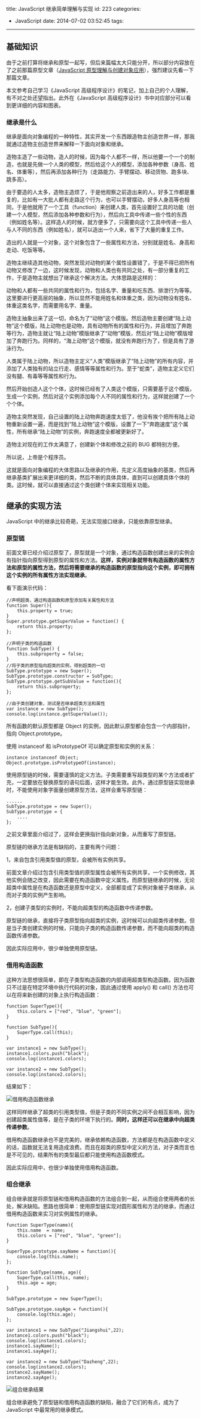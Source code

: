 title: JavaScript 继承简单理解与实现
id: 223
categories:
  - JavaScript
date: 2014-07-02 03:52:45
tags:
---

## 基础知识

由于之前打算将继承和原型一起写，但后来篇幅太大只能分开，所以部分内容放在了之前那篇原型文章（[JavaScript 原型理解与创建对象应用](http://yujiangshui.com/javascript-prototype-and-create-object/)），强烈建议先看一下那篇文章。

本文参考自己学习《JavaScript 高级程序设计》的笔记，加上自己的个人理解，有不对之处还望指出。此外在《JavaScript 高级程序设计》书中对应部分可以看到更详细的内容和图表。

<!-- more -->

### 继承是什么

继承是面向对象编程的一种特性，其实开发一个东西跟造物主创造世界一样，那我就通过造物主创造世界来解释一下面向对象和继承。

造物主造了一些动物，造人的时候，因为每个人都不一样，所以他要一个一个的制造，也就是先做一个人类的模型，然后给这个人的模型，添加各种参数（身高、姓名、体重等），然后再添加各种行为（走路能力、手臂摆动、移动货物、跑多块、跳多高）。

由于要造的人太多，造物主造烦了，于是他观察之前造出来的人，好多工作都是重复的，比如有一大批人都有走路这个行为，也可以手臂摆动，好多人身高等也相同，于是他就用了一个工具（function）来创建人类，首先设置好工具的功能（创建一个人模型，然后添加各种参数和行为），然后向工具中传递一些个性的东西（例如姓名等）。这样造人的时候，就方便多了，只需要向这个工具中传递一些人与人不同的东西（例如姓名），就可以造出一个人来，省下了大量的重复工作。

造出的人就是一个对象，这个对象包含了一些属性和方法，分别就是姓名、身高和走动、吃饭等等。

造物主继续造其他动物，突然发现对动物的某个属性设置错了，于是不得已把所有动物又修改了一边，这时候发现，动物和人类也有共同之处，有一部分重复的工作，于是造物主就想出了继承这个解决方法。大体思路是这样的：

动物和人都有一些共同的属性和行为，包括名字、重量和吃东西、排泄行为等等。这里要进行更高层的抽象，所以显然不能用姓名和体重之类，因为动物没有姓名、体重这类名字，而需要用名字、重量。

造物主抽象出来了这一切，命名为了“动物”这个模版。然后造物主要创建“陆上动物”这个模版，陆上动物也是动物，具有动物所有的属性和行为，并且增加了奔跑等行为，造物主就让“陆上动物”模版继承了“动物”模版，然后对“陆上动物”模版增加了奔跑行为。同样的，“海上动物”这个模版，就没有奔跑行为了，但是具有了游泳行为。

人类属于陆上动物，所以造物主定义“人类”模版继承了“陆上动物”的所有内容，并添加了人类独有的站立行走、感情等等属性和行为。至于“蛇类”，造物主定义它们没有腿、有毒等等属性和行为。

然后开始创造人这个个体，这时候已经有了人类这个模版，只需要基于这个模版，生成一个实例，然后对这个实例添加每个人不同的属性和行为，这样就创建了一个个个体。

造物主突然发现，自己设置的陆上动物奔跑速度太低了，他没有挨个把所有陆上动物重新设置一遍，而是找到“陆上动物”这个模版，设置了一下“奔跑速度”这个属性，所有继承“陆上动物”的实例，奔跑速度全都被更新好了。

造物主对现在的工作太满意了，创建新个体和修改之前的 BUG 都特别方便。

所以说，上帝是个程序员。

这就是面向对象编程的大体思路以及继承的作用，先定义高度抽象的基类，然后再继承基类扩展出来更详细的类，然后不断的具体具体，直到可以创建具体个体的类。这时候，就可以直接通过这个类创建个体来实现相关功能。

## 继承的实现方法

JavaScript 中的继承比较奇葩，无法实现接口继承，只能依靠原型继承。

### 原型链

前面文章已经介绍过原型了，原型就是一个对象，通过构造函数创建出来的实例会有指针指向原型得到原型的属性和方法。**这样，实例对象就带有构造函数的属性方法和原型的属性方法，然后将需要继承的构造函数的原型指向这个实例，即可拥有这个实例的所有属性方法实现继承**。

看下面演示代码：

    //声明超类，通过构造函数和原型添加有关属性和方法
    function Super(){
        this.property = true;
    }
    Super.prototype.getSuperValue = function() {
        return this.property;
    };

    //声明子类的构造函数
    function SubType() {
        this.subproperty = false;
    }
    //将子类的原型指向超类的实例，得到超类的一切
    SubType.prototype = new Super();
    SubType.prototype.constructor = SubType;
    SubType.prototype.getSubValue = function(){
        return this.subproperty;
    };

    //由子类创建对象，测试是否继承超类方法和属性
    var instance = new SubType();
    console.log(instance.getSuperValue());
    

所有函数的默认原型都是 Object 的实例，因此默认原型都会包含一个内部指针，指向 Object.prototype。

使用 instanceof 和 isPrototypeOf 可以确定原型和实例的关系：

    instance instanceof Object;
    Object.prototype.isPrototypeOf(instance);
    

使用原型链的时候，需要谨慎的定义方法。子类需要重写超类型的某个方法或者扩充，一定要放在替换原型的语句后面，这样才能生效。此外，通过原型链实现继承时，不能使用对象字面量创建原型方法，这样会重写原型链：

    ......
    SubType.prototype = new Super();
    SubType.prototype = {
        ....
    };
    

之前文章里面介绍过了，这样会更换指针指向新对象，从而重写了原型链。

原型链的继承方法是有缺陷的，主要有两个问题：

1，来自包含引用类型值的原型，会被所有实例共享。

前面文章介绍过包含引用类型值的原型属性会被所有实例共享，一个实例修改，其他实例会随之改变，因此需要在构造函数中定义属性。而原型链继承的时候，无论超类中属性是在构造函数还是原型中定义，全部都变成了实例对象被子类继承，从而对子类的实例产生影响。

2，创建子类型的实例时，不能向超类型的构造函数中传递参数。

原型链的继承，直接将子类原型指向超类的实例，这时候可以向超类传递参数。但是当子类创建实例的时候，只能向子类的构造函数传递参数，而不能向超类的构造函数传递参数。

因此实际应用中，很少单独使用原型链。

### 借用构造函数

这种方法思想很简单，即在子类型构造函数的内部调用超类型构造函数。因为函数只不过是在特定环境中执行代码的对象，因此通过使用 apply() 和 call() 方法也可以在将来新创建的对象上执行构造函数：

    function SuperType(){
        this.colors = ["red", "blue", "green"];
    }

    function SubType(){
        SuperType.call(this);
    }

    var instance1 = new SubType();
    instance1.colors.push("black");
    console.log(instance1.colors);

    var instance2 = new SubType();
    console.log(instance2.colors);
    

结果如下：

![借用构造函数继承](http://jiangshui.b0.upaiyun.com/blog/2014/06/exten0.png)

这样同样继承了超类的引用类型值，但是子类的不同实例之间不会相互影响，因为创建超类属性值等，是在子类的环境下执行的。**同时，这样还可以在继承中向超类传递参数**。

借用构造函数继承也不是完美的，继承依赖构造函数，方法都是在构造函数中定义的话，函数就无法复用造成浪费。而且在超类的原型中定义的方法，对子类而言也是不可见的，结果所有的类型最后都只能使用构造函数模式。

因此实际应用中，也很少单独使用借用构造函数。

### 组合继承

组合继承就是将原型链和借用构造函数的方法组合到一起，从而组合使用两者的长处，解决缺陷。思路也很简单：使用原型链实现对圆形属性和方法的继承，而通过借用构造函数来实习对实例属性的继承。

    function SuperType(name){
        this.name  = name;
        this.colors = ["red", "blue", "green"];
    }

    SuperType.prototype.sayName = function(){
        console.log(this.name);
    };

    function SubType(name, age){
        SuperType.call(this, name);
        this.age = age;
    }

    SubType.prototype = new SuperType();

    SubType.prototype.sayAge = function(){
        console.log(this.age);
    };

    var instance1 = new SubType("Jiangshui",22);
    instance1.colors.push("black");
    console.log(instance1.colors);
    instance1.sayName();
    instance1.sayAge();

    var instance2 = new SubType("Dazheng",22);
    console.log(instance2.colors);
    instance2.sayName();
    instance2.sayAge();

![组合继承结果](http://jiangshui.b0.upaiyun.com/blog/2014/06/extend1.png)

组合继承避免了原型链和借用构造函数的缺陷，融合了它们的有点，成为了 JavaScript 中最常用的继承模式。